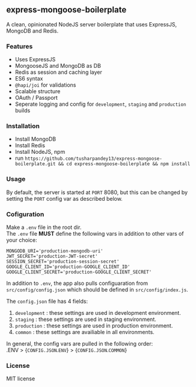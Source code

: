 ## express-mongoose-boilerplate  

A clean, opinionated NodeJS server boilerplate that uses ExpressJS, MongoDB and Redis.  

### Features  

* Uses ExpressJS
* MongooseJS and MongoDB as DB
* Redis as session and caching layer
* ES6 syntax
* `@hapi/joi` for validations
* Scalable structure
* OAuth / Passport
* Seperate logging and config for `development`, `staging` and `production` builds

### Installation  

* Install MongoDB
* Install Redis
* Install NodeJS, npm
* run `https://github.com/tusharpandey13/express-mongoose-boilerplate.git && cd express-mongoose-boilerplate && npm install`

### Usage
By default, the server is started at `PORT` 8080, but this can be changed by setting the `PORT` config var as described below.

### Cofiguration
Make a `.env` file in the root dir.  
The `.env` file **MUST** define the following vars in addition to other vars of your choice:

    MONGODB_URI='production-mongodb-uri'
    JWT_SECRET='production-JWT-secret'
    SESSION_SECRET='production-session-secret'
    GOOGLE_CLIENT_ID='production-GOOGLE_CLIENT_ID'
    GOOGLE_CLIENT_SECRET='production-GOOGLE_CLIENT_SECRET' 
	
In addition to `.env`, the app also pulls configuaration from `src/config/config.json` which should be defined in `src/config/index.js`.

The `config.json` file has 4 fields:
1. `development` : these settings are used in development environment.
2. `staging` : these settings are used in staging environment.
3. `production` : these settings are used in production environment.
4. `common` : these settings are availiable in all environments.

In general, the config vars are pulled in the following order:  
.ENV > {`CONFIG.JSON`.`ENV`} > {`CONFIG.JSON`.`COMMON`}

### License
MIT license
